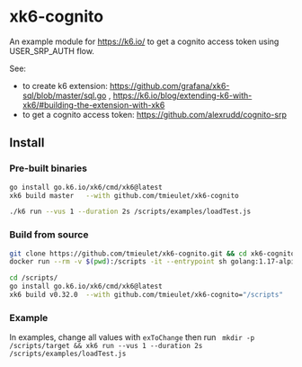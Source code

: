 # xk6-cognito

An example module for https://k6.io/ to get a cognito access token using USER_SRP_AUTH flow.

See:
- to create k6 extension: https://github.com/grafana/xk6-sql/blob/master/sql.go , https://k6.io/blog/extending-k6-with-xk6/#building-the-extension-with-xk6 
- to get a cognito access token: https://github.com/alexrudd/cognito-srp


## Install

### Pre-built binaries 

``` sh
go install go.k6.io/xk6/cmd/xk6@latest
xk6 build master   --with github.com/tmieulet/xk6-cognito

./k6 run --vus 1 --duration 2s /scripts/examples/loadTest.js

```

### Build from source


``` sh
git clone https://github.com/tmieulet/xk6-cognito.git && cd xk6-cognito
docker run --rm -v $(pwd):/scripts -it --entrypoint sh golang:1.17-alpine

cd /scripts/
go install go.k6.io/xk6/cmd/xk6@latest
xk6 build v0.32.0  --with github.com/tmieulet/xk6-cognito="/scripts"


```

### Example

In examples, change all values with ```exToChange``` then run ``` mkdir -p /scripts/target && xk6 run --vus 1 --duration 2s /scripts/examples/loadTest.js```
